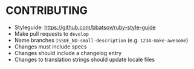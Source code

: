 CONTRIBUTING
============

- Styleguide: https://github.com/bbatsov/ruby-style-guide
- Make pull requests to `develop`
- Name branches `ISSUE_NO-small-description` (e.g. `1234-make-awesome`)
- Changes must include specs
- Changes should include a changelog entry
- Changes to translation strings should update locale files
